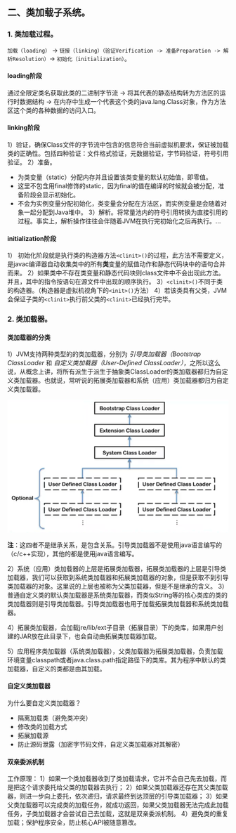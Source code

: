 ## 二、类加载子系统。

### 1. 类加载过程。

`加载（loading）` -> `链接（linking）（验证Verification -> 准备Preparation -> 解析Resolution）`-> `初始化（initialization）`。

#### loading阶段

通过全限定类名获取此类的二进制字节流  -> 将其代表的静态结构转为方法区的运行时数据结构 -> 在内存中生成一个代表这个类的java.lang.Class对象，作为方法区这个类的各种数据的访问入口。

#### linking阶段
1）验证，确保Class文件的字节流中包含的信息符合当前虚拟机要求，保证被加载类的正确性。包括四种验证：文件格式验证，元数据验证，字节码验证，符号引用验证。
2）准备。
- 为类变量（static）分配内存并且设置该类变量的默认初始值，即零值。
- 这里不包含用final修饰的static，因为final的值在编译的时候就会被分配，准备阶段会显示初始化。
- 不会为实例变量分配初始化，类变量会分配在方法区，而实例变量是会随着对象一起分配到Java堆中。
3）解析。将常量池内的符号引用转换为直接引用的过程。事实上，解析操作往往会伴随着JVM在执行完初始化之后再执行。...
#### initialization阶段
1） 初始化阶段就是执行类的构造器方法`<clinit>()`的过程，此方法不需要定义，是javac编译器自动收集类中的所有**类**变量的赋值动作和静态代码块中的语句合并而来。
2）如果类中不存在类变量和静态代码块则class文件中不会出现此方法。并且，其中的指令按语句在源文件中出现的顺序执行。
3）`<clinit>()`不同于类的构造器。（构造器是虚拟机视角下的`<init>()`方法）
4）若该类具有父类，JVM会保证子类的`<clinit>`执行前父类的`<clinit>`已经执行完毕。

### 2. 类加载器。

#### 类加载器的分类

1）JVM支持两种类型的的类加载器，分别为 *引导类加载器（Bootstrap ClassLoader* 和 *自定义类加载器（User-Defined ClassLoader）*，之所以这么说，从概念上讲，将所有派生于派生于抽象类ClassLoader的类加载器都归为自定义类加载器。也就说，常听说的拓展类加载器和系统（应用）类加载器都归为自定义类加载器。

![class loaders](images/class_loaders.png)

**注**：这四者不是继承关系，是包含关系。引导类加载器不是使用java语言编写的（c/c++实现），其他的都是使用java语言编写。

2）系统（应用）类加载器的上层是拓展类加载器，拓展类加载器的上层是引导类加载器，我们可以获取到系统类加载器和拓展类加载器的对象，但是获取不到引导类加载器的对象。这里说的上层也被称为父类加载器，但是不是继承的含义。
3）普通自定义类的默认类加载器是系统类加载器，而类似String等的核心类库的类的类加载器则是引导类加载器。引导类加载器也用于加载拓展类加载器和系统类加载器。

4）拓展类加载器，会加载jre/lib/ext子目录（拓展目录）下的类库，如果用户创建的JAR放在此目录下，也会自动由拓展类加载器加载。

5）应用程序类加载器（系统类加载器），父类加载器为拓展类加载器，负责加载环境变量classpath或者java.class.path指定路径下的类库。其为程序中默认的类加载器，自定义的类都是由其加载。

#### 自定义类加载器

为什么要自定义类加载器？
- 隔离加载类（避免类冲突）
- 修改类的加载方式
- 拓展加载源
- 防止源码泄露（加密字节码文件，自定义类加载器对其解密）

####  双亲委派机制

工作原理：
1）如果一个类加载器收到了类加载请求，它并不会自己先去加载，而是把这个请求委托给父类的加载器去执行；
2）如果父类加载器还存在其父类加载器，则进一步向上委托，依次递归，请求最终到达顶层的引导类加载器；
3）如果父类加载器可以完成类的加载任务，就成功返回，如果父类加载器无法完成此加载任务，子类加载器才会尝试自己去加载，这就是双亲委派机制。
4）避免类的重复加载；保护程序安全，防止核心API被随意篡改。
